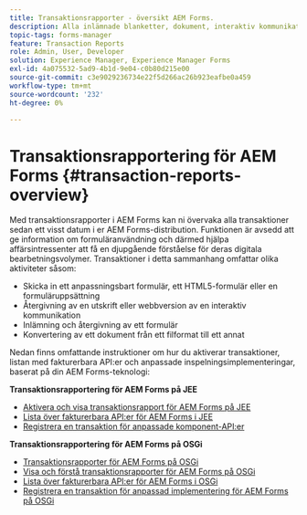 ```yaml
---
title: Transaktionsrapporter - översikt AEM Forms.
description: Alla inlämnade blanketter, dokument, interaktiv kommunikation, dokument konverterade till ett format och mycket mer.
topic-tags: forms-manager
feature: Transaction Reports
role: Admin, User, Developer
solution: Experience Manager, Experience Manager Forms
exl-id: 4a075532-5ad9-4b1d-9e04-c0b80d215e00
source-git-commit: c3e9029236734e22f5d266ac26b923eafbe0a459
workflow-type: tm+mt
source-wordcount: '232'
ht-degree: 0%

---
```


# Transaktionsrapportering för AEM Forms {#transaction-reports-overview}

Med transaktionsrapporter i AEM Forms kan ni övervaka alla transaktioner sedan ett visst datum i er AEM Forms-distribution. Funktionen är avsedd att ge information om formuläranvändning och därmed hjälpa affärsintressenter att få en djupgående förståelse för deras digitala bearbetningsvolymer. Transaktioner i detta sammanhang omfattar olika aktiviteter såsom:

* Skicka in ett anpassningsbart formulär, ett HTML5-formulär eller en formuläruppsättning
* Återgivning av en utskrift eller webbversion av en interaktiv kommunikation
* Inlämning och återgivning av ett formulär
* Konvertering av ett dokument från ett filformat till ett annat

Nedan finns omfattande instruktioner om hur du aktiverar transaktioner, listan med fakturerbara API:er och anpassade inspelningsimplementeringar, baserat på din AEM Forms-teknologi:

**Transaktionsrapportering för AEM Forms på JEE**

* [Aktivera och visa transaktionsrapport för AEM Forms på JEE](/help/forms/using/transaction-report-overview-jee.md)
* [Lista över fakturerbara API:er för AEM Forms i JEE](/help/forms/using/transaction-reports-billable-apis-jee.md)
* [Registrera en transaktion för anpassade komponent-API:er](/help/forms/using/record-transaction-custom-component-jee.md)

**Transaktionsrapportering för AEM Forms på OSGi**

* [Transaktionsrapporter för AEM Forms på OSGi](/help/forms/using/transaction-reports-overview.md)
* [Visa och förstå transaktionsrapporter för AEM Forms på OSGi](/help/forms/using/viewing-and-understanding-transaction-reports.md)
* [Lista över fakturerbara API:er för AEM Forms i OSGi](/help/forms/using/transaction-reports-billable-apis.md)
* [Registrera en transaktion för anpassad implementering för AEM Forms på OSGi](/help/forms/using/record-transaction-custom-implementation.md)
